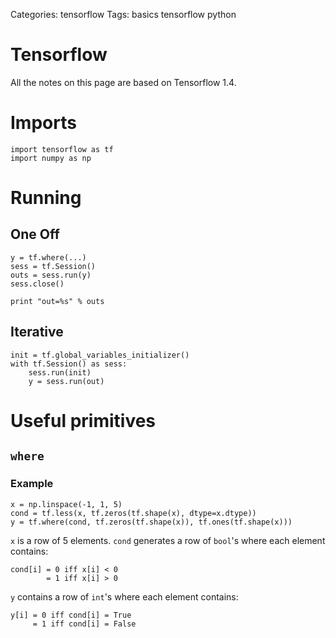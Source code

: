 Categories: tensorflow
Tags: basics
	  tensorflow
	  python

# Tensorflow

All the notes on this page are based on Tensorflow 1.4.

# Imports

    import tensorflow as tf
    import numpy as np


# Running

## One Off

    y = tf.where(...)
    sess = tf.Session()
    outs = sess.run(y)
    sess.close()
    
    print "out=%s" % outs

## Iterative

    init = tf.global_variables_initializer()
    with tf.Session() as sess:
        sess.run(init)
        y = sess.run(out)



# Useful primitives

## `where`

### Example

    x = np.linspace(-1, 1, 5)
    cond = tf.less(x, tf.zeros(tf.shape(x), dtype=x.dtype))
    y = tf.where(cond, tf.zeros(tf.shape(x)), tf.ones(tf.shape(x)))


`x` is a row of 5 elements.
`cond` generates a row of `bool`'s where each element contains:

    cond[i] = 0 iff x[i] < 0
            = 1 iff x[i] > 0

`y` contains a row of `int`'s where each element contains:

    y[i] = 0 iff cond[i] = True
         = 1 iff cond[i] = False

